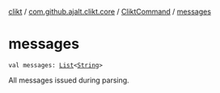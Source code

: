 [clikt](../../index.md) / [com.github.ajalt.clikt.core](../index.md) / [CliktCommand](index.md) / [messages](./messages.md)

# messages

`val messages: `[`List`](https://kotlinlang.org/api/latest/jvm/stdlib/kotlin.collections/-list/index.html)`<`[`String`](https://kotlinlang.org/api/latest/jvm/stdlib/kotlin/-string/index.html)`>`

All messages issued during parsing.

